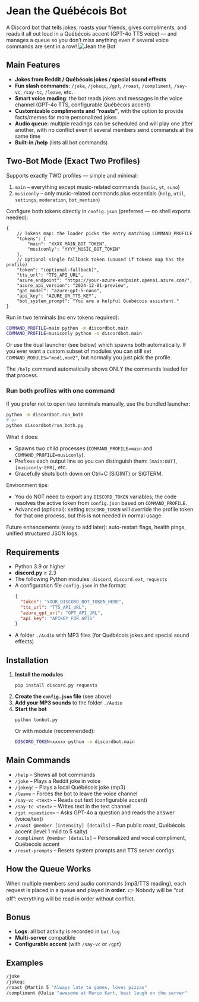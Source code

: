 # Jean the Québécois Bot
A Discord bot that tells jokes, roasts your friends, gives compliments, and reads it all out loud in a Québécois accent (GPT-4o TTS voice) — and manages a queue so you don’t miss anything even if several voice commands are sent in a row!
![Jean the Bot](https://emoji.gg/assets/emoji/8170-laugh-emoji.png)
## Main Features
- **Jokes from Reddit / Québécois jokes / special sound effects**
- **Fun slash commands**: `/joke`, `/jokeqc`, `/gpt`, `/roast`, `/compliment`, `/say-vc`, `/say-tc`, `/leave`, etc.
- **Smart voice reading**: the bot reads jokes and messages in the voice channel (GPT-4o TTS, configurable Québécois accent)
- **Customizable compliments and “roasts”**, with the option to provide facts/memes for more personalized jokes
- **Audio queue**: multiple readings can be scheduled and will play one after another, with no conflict even if several members send commands at the same time
- **Built-in /help** (lists all bot commands)
## Two-Bot Mode (Exact Two Profiles)
Supports exactly TWO profiles — simple and minimal:

1. `main` – everything except music-related commands (`music`, `yt`, `suno`)
2. `musiconly` – only music-related commands plus essentials (`help`, `util`, `settings`, `moderation`, `bot_mention`)

Configure both tokens directly in `config.json` (preferred — no shell exports needed):

```jsonc
{
    // Tokens map: the loader picks the entry matching COMMAND_PROFILE
    "tokens": {
        "main": "XXXX_MAIN_BOT_TOKEN",
        "musiconly": "YYYY_MUSIC_BOT_TOKEN"
    },
    // Optional single fallback token (unused if tokens map has the profile)
    "token": "(optional-fallback)",
    "tts_url": "TTS_API_URL",
    "azure_endpoint": "https://your-azure-endpoint.openai.azure.com/",
    "azure_api_version": "2024-12-01-preview",
    "gpt_model": "azure-gpt-5-nano",
    "api_key": "AZURE_OR_TTS_KEY",
    "bot_system_prompt": "You are a helpful Québécois assistant."
}
```

Run in two terminals (no env tokens required):

```bash
COMMAND_PROFILE=main python -m discordbot.main
COMMAND_PROFILE=musiconly python -m discordbot.main
```

Or use the dual launcher (see below) which spawns both automatically. If you ever want a custom subset of modules you can still set `COMMAND_MODULES="mod1,mod2"`, but normally you just pick the profile.

The `/help` command automatically shows ONLY the commands loaded for that process.
### Run both profiles with one command
If you prefer not to open two terminals manually, use the bundled launcher:

```bash
python -m discordbot.run_both
# or
python discordbot/run_both.py
```

What it does:
* Spawns two child processes (`COMMAND_PROFILE=main` and `COMMAND_PROFILE=musiconly`).
* Prefixes each output line so you can distinguish them: `[main:OUT]`, `[musiconly:ERR]`, etc.
* Gracefully shuts both down on Ctrl+C (SIGINT) or SIGTERM.

Environment tips:
* You do NOT need to export any `DISCORD_TOKEN` variables; the code resolves the active token from `config.json` based on `COMMAND_PROFILE`.
* Advanced (optional): setting `DISCORD_TOKEN` will override the profile token for that one process, but this is not needed in normal usage.

Future enhancements (easy to add later): auto-restart flags, health pings, unified structured JSON logs.

## Requirements
- Python 3.9 or higher
- **discord.py** ≥ 2.3
- The following Python modules: `discord`, `discord.ext`, `requests`
- A configuration file `config.json` in the format:
    ```json
    {
      "token": "YOUR_DISCORD_BOT_TOKEN_HERE",
      "tts_url": "TTS_API_URL",
      "azure_gpt_url": "GPT_API_URL",
      "api_key": "APIKEY_FOR_APIS"
    }
    ```
- A folder `./Audio` with MP3 files (for Québécois jokes and special sound effects)
## Installation
1. **Install the modules**
    ```
    pip install discord.py requests
    ```
2. **Create the `config.json` file** (see above)
3. **Add your MP3 sounds** to the folder `./Audio`
4. **Start the bot**
    ```
    python tonbot.py
    ```
    Or with module (recommended):
    ```bash
    DISCORD_TOKEN=xxxxx python -m discordbot.main
    ```
## Main Commands
- `/help` – Shows all bot commands
- `/joke` – Plays a Reddit joke in voice
- `/jokeqc` – Plays a local Québécois joke (mp3)
- `/leave` – Forces the bot to leave the voice channel
- `/say-vc <text>` – Reads out text (configurable accent)
- `/say-tc <text>` – Writes text in the text channel
- `/gpt <question>` – Asks GPT-4o a question and reads the answer (voice/text)
- `/roast @member [intensity] [details]` – Fun public roast, Québécois accent (level 1 mild to 5 salty)
- `/compliment @member [details]` – Personalized and vocal compliment, Québécois accent
- `/reset-prompts` – Resets system prompts and TTS server configs
## How the Queue Works
When multiple members send audio commands (mp3/TTS reading), each request is placed in a queue and played **in order**.
👉 Nobody will be “cut off”: everything will be read in order without conflict.
## Bonus
- **Logs**: all bot activity is recorded in `bot.log`
- **Multi-server** compatible
- **Configurable accent** (with `/say-vc` or `/gpt`)
## Examples
```bash
/joke
/jokeqc
/roast @Martin 5 "Always late to games, loves pizzas"
/compliment @Julie "awesome at Mario Kart, best laugh on the server"
```